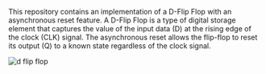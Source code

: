 This repository contains an implementation of a D-Flip Flop with an asynchronous reset feature. A D-Flip Flop is a type of digital storage element that captures the value of the input data (D) at the rising edge of the clock (CLK) signal. The asynchronous reset allows the flip-flop to reset its output (Q) to a known state regardless of the clock signal.

![d flip flop](https://github.com/user-attachments/assets/7cbfbd84-49b1-4dd1-8570-8fbf8091da5c)
